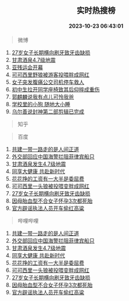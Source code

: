 <div align="center"><h2>实时热搜榜</h2><h4>2023-10-23 06:43:01</h4></div>

> 微博  

1. [27岁女子长期横向刷牙致牙齿缺损](https://s.weibo.com/weibo?q=%2327%E5%B2%81%E5%A5%B3%E5%AD%90%E9%95%BF%E6%9C%9F%E6%A8%AA%E5%90%91%E5%88%B7%E7%89%99%E8%87%B4%E7%89%99%E9%BD%BF%E7%BC%BA%E6%8D%9F%23&t=31&band_rank=1&Refer=top)<br />
2. [甘肃酒泉4.7级地震](https://s.weibo.com/weibo?q=%23%E7%94%98%E8%82%83%E9%85%92%E6%B3%894.7%E7%BA%A7%E5%9C%B0%E9%9C%87%23&t=31&band_rank=2&Refer=top)<br />
3. [亚残运会开幕](https://s.weibo.com/weibo?q=%23%E4%BA%9A%E6%AE%8B%E8%BF%90%E4%BC%9A%E5%BC%80%E5%B9%95%23&t=31&band_rank=3&Refer=top)<br />
4. [可可西里野狼被游客投喂胖成网红](https://s.weibo.com/weibo?q=%23%E5%8F%AF%E5%8F%AF%E8%A5%BF%E9%87%8C%E9%87%8E%E7%8B%BC%E8%A2%AB%E6%B8%B8%E5%AE%A2%E6%8A%95%E5%96%82%E8%83%96%E6%88%90%E7%BD%91%E7%BA%A2%23&t=31&band_rank=4&Refer=top)<br />
5. [女子突发腹痛公交司机停车救人](https://s.weibo.com/weibo?q=%23%E5%A5%B3%E5%AD%90%E7%AA%81%E5%8F%91%E8%85%B9%E7%97%9B%E5%85%AC%E4%BA%A4%E5%8F%B8%E6%9C%BA%E5%81%9C%E8%BD%A6%E6%95%91%E4%BA%BA%23&t=31&band_rank=5&Refer=top)<br />
6. [初中生拉开同学座椅致其后仰摔成重伤](https://s.weibo.com/weibo?q=%23%E5%88%9D%E4%B8%AD%E7%94%9F%E6%8B%89%E5%BC%80%E5%90%8C%E5%AD%A6%E5%BA%A7%E6%A4%85%E8%87%B4%E5%85%B6%E5%90%8E%E4%BB%B0%E6%91%94%E6%88%90%E9%87%8D%E4%BC%A4%23&t=31&band_rank=6&Refer=top)<br />
7. [郭麒麟说我有点儿可怜我爸](https://s.weibo.com/weibo?q=%23%E9%83%AD%E9%BA%92%E9%BA%9F%E8%AF%B4%E6%88%91%E6%9C%89%E7%82%B9%E5%84%BF%E5%8F%AF%E6%80%9C%E6%88%91%E7%88%B8%23&t=31&band_rank=7&Refer=top)<br />
8. [学校里的小狗 随地大小睡](https://s.weibo.com/weibo?q=%E5%AD%A6%E6%A0%A1%E9%87%8C%E7%9A%84%E5%B0%8F%E7%8B%97%20%E9%9A%8F%E5%9C%B0%E5%A4%A7%E5%B0%8F%E7%9D%A1&t=31&band_rank=8&Refer=top)<br />
9. [乌尔善说封神第二部剪辑已完成](https://s.weibo.com/weibo?q=%23%E4%B9%8C%E5%B0%94%E5%96%84%E8%AF%B4%E5%B0%81%E7%A5%9E%E7%AC%AC%E4%BA%8C%E9%83%A8%E5%89%AA%E8%BE%91%E5%B7%B2%E5%AE%8C%E6%88%90%23&t=31&band_rank=9&Refer=top)<br />

> 知乎  


> 百度  

1. [共建一带一路走的是人间正道](https://www.baidu.com/s?wd=%E5%85%B1%E5%BB%BA%E4%B8%80%E5%B8%A6%E4%B8%80%E8%B7%AF%E8%B5%B0%E7%9A%84%E6%98%AF%E4%BA%BA%E9%97%B4%E6%AD%A3%E9%81%93&sa=fyb_news&rsv_dl=fyb_news)<br />
2. [外交部回应中国海警拦阻菲律宾船只](https://www.baidu.com/s?wd=%E5%A4%96%E4%BA%A4%E9%83%A8%E5%9B%9E%E5%BA%94%E4%B8%AD%E5%9B%BD%E6%B5%B7%E8%AD%A6%E6%8B%A6%E9%98%BB%E8%8F%B2%E5%BE%8B%E5%AE%BE%E8%88%B9%E5%8F%AA&sa=fyb_news&rsv_dl=fyb_news)<br />
3. [甘肃酒泉发生4.7级地震](https://www.baidu.com/s?wd=%E7%94%98%E8%82%83%E9%85%92%E6%B3%89%E5%8F%91%E7%94%9F4.7%E7%BA%A7%E5%9C%B0%E9%9C%87&sa=fyb_news&rsv_dl=fyb_news)<br />
4. [同享大健康 共赴新时代](https://www.baidu.com/s?wd=%E5%90%8C%E4%BA%AB%E5%A4%A7%E5%81%A5%E5%BA%B7+%E5%85%B1%E8%B5%B4%E6%96%B0%E6%97%B6%E4%BB%A3&sa=fyb_news&rsv_dl=fyb_news)<br />
5. [花花挣的工资有一大半是委屈费](https://www.baidu.com/s?wd=%E8%8A%B1%E8%8A%B1%E6%8C%A3%E7%9A%84%E5%B7%A5%E8%B5%84%E6%9C%89%E4%B8%80%E5%A4%A7%E5%8D%8A%E6%98%AF%E5%A7%94%E5%B1%88%E8%B4%B9&sa=fyb_news&rsv_dl=fyb_news)<br />
6. [可可西里一头狼被投喂变胖成网红](https://www.baidu.com/s?wd=%E5%8F%AF%E5%8F%AF%E8%A5%BF%E9%87%8C%E4%B8%80%E5%A4%B4%E7%8B%BC%E8%A2%AB%E6%8A%95%E5%96%82%E5%8F%98%E8%83%96%E6%88%90%E7%BD%91%E7%BA%A2&sa=fyb_news&rsv_dl=fyb_news)<br />
7. [27岁女子长期横向刷牙致牙齿缺损](https://www.baidu.com/s?wd=27%E5%B2%81%E5%A5%B3%E5%AD%90%E9%95%BF%E6%9C%9F%E6%A8%AA%E5%90%91%E5%88%B7%E7%89%99%E8%87%B4%E7%89%99%E9%BD%BF%E7%BC%BA%E6%8D%9F&sa=fyb_news&rsv_dl=fyb_news)<br />
8. [因母胎血型不合女子怀孕3次都死胎](https://www.baidu.com/s?wd=%E5%9B%A0%E6%AF%8D%E8%83%8E%E8%A1%80%E5%9E%8B%E4%B8%8D%E5%90%88%E5%A5%B3%E5%AD%90%E6%80%80%E5%AD%953%E6%AC%A1%E9%83%BD%E6%AD%BB%E8%83%8E&sa=fyb_news&rsv_dl=fyb_news)<br />
9. [官方辟谣执法人员开车偷红高粱](https://www.baidu.com/s?wd=%E5%AE%98%E6%96%B9%E8%BE%9F%E8%B0%A3%E6%89%A7%E6%B3%95%E4%BA%BA%E5%91%98%E5%BC%80%E8%BD%A6%E5%81%B7%E7%BA%A2%E9%AB%98%E7%B2%B1&sa=fyb_news&rsv_dl=fyb_news)<br />

> 哔哩哔哩  

1. [共建一带一路走的是人间正道](https://www.baidu.com/s?wd=%E5%85%B1%E5%BB%BA%E4%B8%80%E5%B8%A6%E4%B8%80%E8%B7%AF%E8%B5%B0%E7%9A%84%E6%98%AF%E4%BA%BA%E9%97%B4%E6%AD%A3%E9%81%93&sa=fyb_news&rsv_dl=fyb_news)<br />
2. [外交部回应中国海警拦阻菲律宾船只](https://www.baidu.com/s?wd=%E5%A4%96%E4%BA%A4%E9%83%A8%E5%9B%9E%E5%BA%94%E4%B8%AD%E5%9B%BD%E6%B5%B7%E8%AD%A6%E6%8B%A6%E9%98%BB%E8%8F%B2%E5%BE%8B%E5%AE%BE%E8%88%B9%E5%8F%AA&sa=fyb_news&rsv_dl=fyb_news)<br />
3. [甘肃酒泉发生4.7级地震](https://www.baidu.com/s?wd=%E7%94%98%E8%82%83%E9%85%92%E6%B3%89%E5%8F%91%E7%94%9F4.7%E7%BA%A7%E5%9C%B0%E9%9C%87&sa=fyb_news&rsv_dl=fyb_news)<br />
4. [同享大健康 共赴新时代](https://www.baidu.com/s?wd=%E5%90%8C%E4%BA%AB%E5%A4%A7%E5%81%A5%E5%BA%B7+%E5%85%B1%E8%B5%B4%E6%96%B0%E6%97%B6%E4%BB%A3&sa=fyb_news&rsv_dl=fyb_news)<br />
5. [花花挣的工资有一大半是委屈费](https://www.baidu.com/s?wd=%E8%8A%B1%E8%8A%B1%E6%8C%A3%E7%9A%84%E5%B7%A5%E8%B5%84%E6%9C%89%E4%B8%80%E5%A4%A7%E5%8D%8A%E6%98%AF%E5%A7%94%E5%B1%88%E8%B4%B9&sa=fyb_news&rsv_dl=fyb_news)<br />
6. [可可西里一头狼被投喂变胖成网红](https://www.baidu.com/s?wd=%E5%8F%AF%E5%8F%AF%E8%A5%BF%E9%87%8C%E4%B8%80%E5%A4%B4%E7%8B%BC%E8%A2%AB%E6%8A%95%E5%96%82%E5%8F%98%E8%83%96%E6%88%90%E7%BD%91%E7%BA%A2&sa=fyb_news&rsv_dl=fyb_news)<br />
7. [27岁女子长期横向刷牙致牙齿缺损](https://www.baidu.com/s?wd=27%E5%B2%81%E5%A5%B3%E5%AD%90%E9%95%BF%E6%9C%9F%E6%A8%AA%E5%90%91%E5%88%B7%E7%89%99%E8%87%B4%E7%89%99%E9%BD%BF%E7%BC%BA%E6%8D%9F&sa=fyb_news&rsv_dl=fyb_news)<br />
8. [因母胎血型不合女子怀孕3次都死胎](https://www.baidu.com/s?wd=%E5%9B%A0%E6%AF%8D%E8%83%8E%E8%A1%80%E5%9E%8B%E4%B8%8D%E5%90%88%E5%A5%B3%E5%AD%90%E6%80%80%E5%AD%953%E6%AC%A1%E9%83%BD%E6%AD%BB%E8%83%8E&sa=fyb_news&rsv_dl=fyb_news)<br />
9. [官方辟谣执法人员开车偷红高粱](https://www.baidu.com/s?wd=%E5%AE%98%E6%96%B9%E8%BE%9F%E8%B0%A3%E6%89%A7%E6%B3%95%E4%BA%BA%E5%91%98%E5%BC%80%E8%BD%A6%E5%81%B7%E7%BA%A2%E9%AB%98%E7%B2%B1&sa=fyb_news&rsv_dl=fyb_news)<br />
